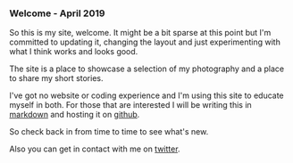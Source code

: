 
### Welcome - April 2019
So this is my site, welcome. 
It might be a bit sparse at this point but I'm committed to updating it, changing the layout and just experimenting with what I think works and looks good. 

The site is a place to showcase a selection of my photography and a place to share my short stories.

I've got no website or coding experience and I'm using this site to educate myself in both. For those that are interested I will be writing this in [markdown](https://daringfireball.net/projects/markdown/) and hosting it on [github](https://github.com/dorianbrennan/beginnings "github"). 

So check back in from time to time to see what's new. 

Also you can get in contact with me on [twitter](https://twitter.com/dorian_brennan "twitter"). 
